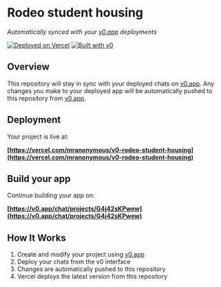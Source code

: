 # Rodeo student housing

*Automatically synced with your [v0.app](https://v0.app) deployments*

[![Deployed on Vercel](https://img.shields.io/badge/Deployed%20on-Vercel-black?style=for-the-badge&logo=vercel)](https://vercel.com/mranonymous/v0-rodeo-student-housing)
[![Built with v0](https://img.shields.io/badge/Built%20with-v0.app-black?style=for-the-badge)](https://v0.app/chat/projects/G4j42sKPwew)

## Overview

This repository will stay in sync with your deployed chats on [v0.app](https://v0.app).
Any changes you make to your deployed app will be automatically pushed to this repository from [v0.app](https://v0.app).

## Deployment

Your project is live at:

**[https://vercel.com/mranonymous/v0-rodeo-student-housing](https://vercel.com/mranonymous/v0-rodeo-student-housing)**

## Build your app

Continue building your app on:

**[https://v0.app/chat/projects/G4j42sKPwew](https://v0.app/chat/projects/G4j42sKPwew)**

## How It Works

1. Create and modify your project using [v0.app](https://v0.app)
2. Deploy your chats from the v0 interface
3. Changes are automatically pushed to this repository
4. Vercel deploys the latest version from this repository